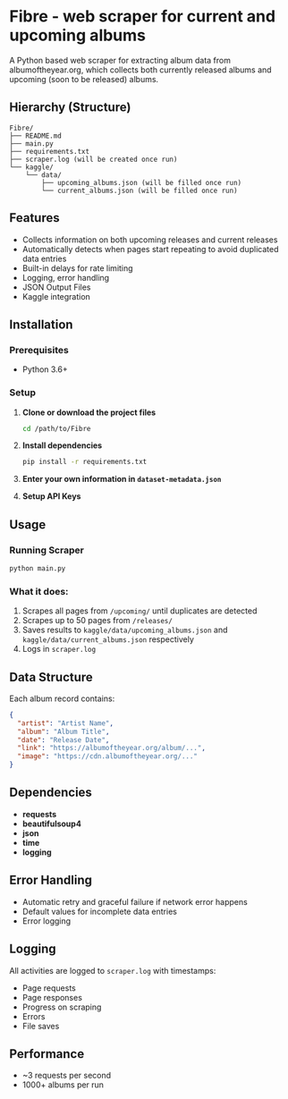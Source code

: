 # Fibre - web scraper for current and upcoming albums

A Python based web scraper for extracting album data from albumoftheyear.org, which collects both currently released albums and upcoming (soon to be released) albums.

## Hierarchy (Structure)

```
Fibre/
├── README.md                    
├── main.py                      
├── requirements.txt     
├── scraper.log (will be created once run)                          
└── kaggle/
    └── data/
        ├── upcoming_albums.json (will be filled once run) 
        └── current_albums.json (will be filled once run)
```

## Features

- Collects information on both upcoming releases and current releases
- Automatically detects when pages start repeating to avoid duplicated data entries
- Built-in delays for rate limiting
- Logging, error handling
- JSON Output Files
- Kaggle integration

## Installation

### Prerequisites
- Python 3.6+

### Setup

1. **Clone or download the project files**
   ```bash
   cd /path/to/Fibre
   ```

2. **Install dependencies**
   ```bash
   pip install -r requirements.txt
   ```

3. **Enter your own information in ```dataset-metadata.json```**

4. **Setup API Keys**


## Usage

### Running Scraper
```bash
python main.py
```

### What it does:
1. Scrapes all pages from `/upcoming/` until duplicates are detected
2. Scrapes up to 50 pages from `/releases/`
3. Saves results to `kaggle/data/upcoming_albums.json` and `kaggle/data/current_albums.json` respectively
4. Logs in `scraper.log`

## Data Structure

Each album record contains:
```json
{
  "artist": "Artist Name",
  "album": "Album Title", 
  "date": "Release Date",
  "link": "https://albumoftheyear.org/album/...",
  "image": "https://cdn.albumoftheyear.org/..."
}
```

## Dependencies

- **requests**
- **beautifulsoup4**
- **json**
- **time**
- **logging**

## Error Handling

- Automatic retry and graceful failure if network error happens
- Default values for incomplete data entries
- Error logging

## Logging

All activities are logged to `scraper.log` with timestamps:
- Page requests
- Page responses
- Progress on scraping
- Errors
- File saves

## Performance

- ~3 requests per second
- 1000+ albums per run
